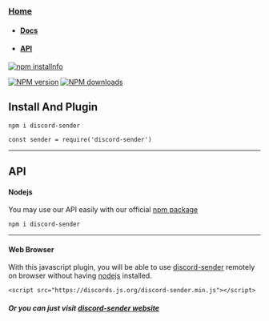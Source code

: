 ### [Home](/) 
  -  #### [Docs](/docs)
  -  #### [API](#api)
  
  
<p>
    <a href="https://nodei.co/npm/discord-sender/"><img src="https://nodei.co/npm/discord-sender.png?downloads=true&stars=true" alt="npm installnfo" /></a>
</p>  
 <p>
    <a href="https://www.npmjs.com/package/discord-sender"><img src="https://img.shields.io/npm/v/discord-sender.svg?maxAge=3600" alt="NPM version" /></a>
    <a href="https://www.npmjs.com/package/discord-sender"><img src="https://img.shields.io/npm/dt/discord-sender.svg?maxAge=3600" alt="NPM downloads" /></a>
    
   
  </p>






## Install And Plugin

```
npm i discord-sender

const sender = require('discord-sender')
```

-------------

## API 

#### Nodejs 

You may use our API easily with our official [npm package](https://npmjs.com/discord-sender) 

`npm i discord-sender`

----------------------
#### Web Browser

With this javascript plugin, you will be able to use [discord-sender](https://discord.is-a.dev) remotely on browser without having [nodejs](https://nodejs.org) installed.

```
<script src="https://discords.js.org/discord-sender.min.js"></script>
```
 ##### Or you can just visit [discord-sender website](https://discord.is-a.dev) 
